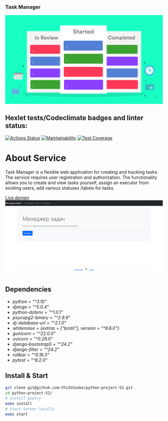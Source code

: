 ### Task Manager
![](docs/images/task_managment.png)
## Hexlet tests/Codeclimate badges and linter status:
[![Actions Status](https://github.com/thiSSSnake/python-project-52/actions/workflows/hexlet-check.yml/badge.svg)](https://github.com/thiSSSnake/python-project-52/actions)
[![Maintainability](https://api.codeclimate.com/v1/badges/42037185e64ae68a6caa/maintainability)](https://codeclimate.com/github/thiSSSnake/python-project-52/maintainability)
[![Test Coverage](https://api.codeclimate.com/v1/badges/42037185e64ae68a6caa/test_coverage)](https://codeclimate.com/github/thiSSSnake/python-project-52/test_coverage)

# About Service
Task Manager is a flexible web application for creating and tracking tasks. 
The service requires user registration and authorization. The functionality allows you to create and view tasks yourself, assign an executor from existing users, add various statuses /labels for tasks.

[Live domen](https://python-project-52-l0by.onrender.com)
![](docs/images/home_page.jpg)

## Dependencies
- _python = "^3.10"_
- _django = "^5.0.4"_
- _python-dotenv = "^1.0.1"_
- _psycopg2-binary = "^2.9.9"_
- _dj-database-url = "^2.1.0"_
- _whitenoise = {extras = ["brotil"], version = "^6.6.0"}_
- _gunicorn = "^22.0.0"_
- _uvicorn = "^0.29.0"_
- _django-bootstrap5 = "^24.2"_
- _django-filter = "^24.2"_
- _rollbar = "^0.16.3"_
- _pytest = "^8.2.0"_

## Install & Start
```bash
git clone git@github.com:thiSSSnake/python-project-52.git
cd python-project-52/
# install poetry
make install
# start server locally
make start
```